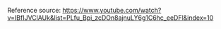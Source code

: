 Reference source: https://www.youtube.com/watch?v=IBfIJVClAUk&list=PLfu_Bpi_zcDOn8ajnuLY6g1C6hc_eeDFl&index=10
